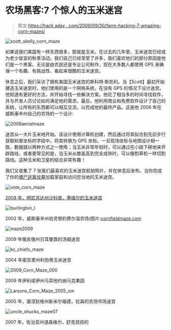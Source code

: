 # 农场黑客:7 个惊人的玉米迷宫

> 原文:[https://hack aday . com/2009/09/30/farm-hacking-7-amazing-corn-mazes/](https://hackaday.com/2009/09/30/farm-hacking-7-amazing-corn-mazes/)

![scott_skelly_corn_maze](../Images/d9f07f3678853cf1c37f085f87b13789.png "scott_skelly_corn_maze")

如果说我们美国有一样东西很多，那就是玉米。在过去的几年里，玉米迷宫已经成为老少皆宜的秋季活动。我们自己已经享受了许多，我们喜欢他们的部分原因是他们是一个黑客。无论是由农民还是专业公司制作，现在大多数人都使用 GPS 来确保一个有趣、有挑战性、看起来很酷的玉米迷宫。

休息之后，我们采访了拥有美国玉米迷宫的斯科特·斯凯利。当【Scott】最初开始建造玉米迷宫时，他们使用的是一个网格系统，在没有 GPS 的情况下设计迷宫。他知道有更好的方法，并开始寻找一些解决方案。他花了相当多的时间寻找软件，并与开发人员讨论如何满足他的需求。最后，他利用商业和免费软件设计了自己的系统，让所有的东西都可以相互交流，以完成他的最终产品。这是他 2006 年在威斯康辛州自己的农场的一个设计:

![2006aerialmaze](../Images/6204f1a2d7d323b3065bcd98315b98a6.png "2006aerialmaze")

迷宫从一大片玉米地开始。该设计使用计算机创建，然后通过将其拟合到先前步行获取轮廓坐标的字段中，将其转换为 GPS 坐标。一旦现场坐标与地图设计相一致，数据就以两种方式之一使用；当玉米非常年轻时，可以通过在小路下耕地来开辟路线，或者更常见的是，当玉米从膝盖高到完全成熟时，可以像割草机一样切割路线。这种玉米和卫星的结合非常有趣！

我们又收集了 7 张我们最喜欢的玉米迷宫航拍照片，并在休息后发布。当你完成了你的[僵尸逃离坟墓](http://hackaday.com/2009/09/26/halloween-prop-the-ground-breaker/)加载家庭和访问您当地的玉米迷宫。

![vote_corn_maze](../Images/7c04436fc435e15418b1a38891f8a83b.png "vote_corn_maze")

[2008 年，明尼苏达州沙科皮，塞维尔的玉米迷宫](http://www.severscornmaze.com/gallery.php?mazesection=pastmazes)

![burlington_l](../Images/842315e809742c3ffea8d3adffcffed3.png "burlington_l")

2002 年，威斯康辛州伯灵顿的费尔温农场(图片:[cornfieldmaze.com](http://www.cornfieldmaze.com/requestaphoto.html)

![maze2009](../Images/ee8daadb15457c37d742f17e33b80ebc.png "maze2009")

2009 年俄亥俄州日耳曼敦的汤姆迷宫

![kc_chiefs_maze](../Images/3e5aea298c581b741f543c88f731fae4.png "kc_chiefs_maze")

2004 年密苏里州利伯蒂玉米迷宫

![2009_Corn_Maze_000](../Images/08ac0f10b2339c9e76bda0e4ad836e26.png "2009_Corn_Maze_000")

2009 年伊利诺伊州马耳他约纳马克果园

![Larsons_Corn_Maze_2005_sm](../Images/6d9b386c065d030343ecc7a7956290bd.png "Larsons_Corn_Maze_2005_sm")

2005 年，康涅狄格州新米尔福德，拉森的农场市场迷宫

![uncle_shucks_maze07](../Images/a0368c658e9a7d8e15acc24257abec48.png "uncle_shucks_maze07")

2007 年，佐治亚州道森维尔，舒克叔叔的